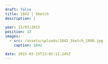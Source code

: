 ```yaml
---
draft: false
title: 1842 | Sketch
description: |
  
year: 15/03/2015
position: 33
images:
  - src: /assets/uploads/1842_Sketch_1800.jpg
    caption: 1842

date: 2015-03-15T13:02:11.245Z
---
```


